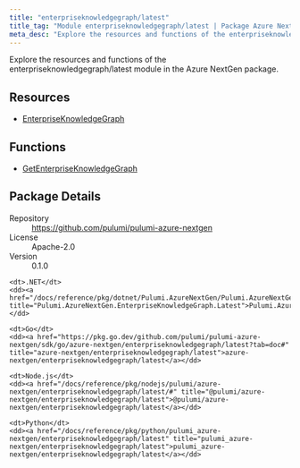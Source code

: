 ```yaml
---
title: "enterpriseknowledgegraph/latest"
title_tag: "Module enterpriseknowledgegraph/latest | Package Azure NextGen"
meta_desc: "Explore the resources and functions of the enterpriseknowledgegraph/latest module in the Azure NextGen package."
---
```


<!-- WARNING: this file was generated by Pulumi Docs Generator. -->
<!-- Do not edit by hand unless you're certain you know what you are doing! -->

Explore the resources and functions of the enterpriseknowledgegraph/latest module in the Azure NextGen package.

<h2 id="resources">Resources</h2>
<ul class="api">
    <li><a href="enterpriseknowledgegraph" title="EnterpriseKnowledgeGraph"><span class="symbol resource"></span>EnterpriseKnowledgeGraph</a></li>
</ul>

<h2 id="functions">Functions</h2>
<ul class="api">
    <li><a href="getenterpriseknowledgegraph" title="GetEnterpriseKnowledgeGraph"><span class="symbol function"></span>GetEnterpriseKnowledgeGraph</a></li>
</ul>

<h2 id="package-details">Package Details</h2>
<dl class="package-details">
	<dt>Repository</dt>
	<dd><a href="https://github.com/pulumi/pulumi-azure-nextgen">https://github.com/pulumi/pulumi-azure-nextgen</a></dd>
	<dt>License</dt>
	<dd>Apache-2.0</dd>
	<dt>Version</dt>
	<dd>0.1.0</dd>
</dl>



<dl class="tabular">

    <dt>.NET</dt>
    <dd><a href="/docs/reference/pkg/dotnet/Pulumi.AzureNextGen/Pulumi.AzureNextGen.EnterpriseKnowledgeGraph.Latest.html" title="Pulumi.AzureNextGen.EnterpriseKnowledgeGraph.Latest">Pulumi.AzureNextGen.EnterpriseKnowledgeGraph.Latest</a></dd>

    <dt>Go</dt>
    <dd><a href="https://pkg.go.dev/github.com/pulumi/pulumi-azure-nextgen/sdk/go/azure-nextgen/enterpriseknowledgegraph/latest?tab=doc#" title="azure-nextgen/enterpriseknowledgegraph/latest">azure-nextgen/enterpriseknowledgegraph/latest</a></dd>

    <dt>Node.js</dt>
    <dd><a href="/docs/reference/pkg/nodejs/pulumi/azure-nextgen/enterpriseknowledgegraph/latest/#" title="@pulumi/azure-nextgen/enterpriseknowledgegraph/latest">@pulumi/azure-nextgen/enterpriseknowledgegraph/latest</a></dd>

    <dt>Python</dt>
    <dd><a href="/docs/reference/pkg/python/pulumi_azure-nextgen/enterpriseknowledgegraph/latest" title="pulumi_azure-nextgen/enterpriseknowledgegraph/latest">pulumi_azure-nextgen/enterpriseknowledgegraph/latest</a></dd>

</dl>

